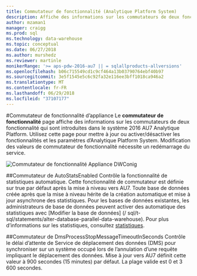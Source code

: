 ```yaml
---
title: Commutateur de fonctionnalité (Analytique Platform System)
description: Affiche des informations sur les commutateurs de deux fonctionnalité qui sont introduites dans AU7 de système de plateforme Analytique.
author: mzaman1
manager: craigg
ms.prod: sql
ms.technology: data-warehouse
ms.topic: conceptual
ms.date: 06/27/2018
ms.author: murshedz
ms.reviewer: martinle
monikerRange: '>= aps-pdw-2016-au7 || = sqlallproducts-allversions'
ms.openlocfilehash: b06c715549cd1c9cf464a13b03790764ebf40b97
ms.sourcegitcommit: 3e5f1545e5c6c92fa32e116ee3bff1018ca946a2
ms.translationtype: MT
ms.contentlocale: fr-FR
ms.lasthandoff: 06/29/2018
ms.locfileid: "37107177"
---
```

#<a name="appliance-feature-switch"></a>Commutateur de fonctionnalité d’appliance
Le **commutateur de fonctionnalité** page affiche des informations sur les commutateurs de deux fonctionnalité qui sont introduites dans le système 2016 AU7 Analytique Platform. Utilisez cette page pour mettre à jour ou activer/désactiver les fonctionnalités et les paramètres d’Analytique Platform System. Modification des valeurs de commutateur de fonctionnalité nécessite un redémarrage du service.

![Commutateur de fonctionnalité Appliance DWConig](media/feature-switch/SQL_Server_PDW_DWConfig_feature_switch.png "DWConig Appliance fonctionnalité commutateur") 

##<a name="autostatsenabled-switch"></a>Commutateur de AutoStatsEnabled
Contrôle la fonctionnalité de statistiques automatique. Cette fonctionnalité de commutateur est définie sur true par défaut après la mise à niveau vers AU7. Toute base de données créée après que la mise à niveau hérite de la création automatique et mise à jour asynchrone des statistiques. Pour les bases de données existantes, les administrateurs de base de données peuvent activer des automatique des statistiques avec [Modifier la base de données] (/ sql/t-sql/statements/alter-database-parallel-data-warehouse). Pour plus d’informations sur les statistiques, consultez [statistiques](../relational-databases/statistics/statistics.md).

##<a name="dmsprocessstopmessagetimeoutinseconds-switch"></a>Commutateur de DmsProcessStopMessageTimeoutInSeconds
Contrôle le délai d’attente de Service de déplacement des données (DMS) pour synchroniser sur un système occupé lors de l’annulation d’une requête impliquant le déplacement des données. Mise à jour vers AU7 définit cette valeur à 900 secondes (15 minutes) par défaut. La plage valide est 0 et 3 600 secondes.
